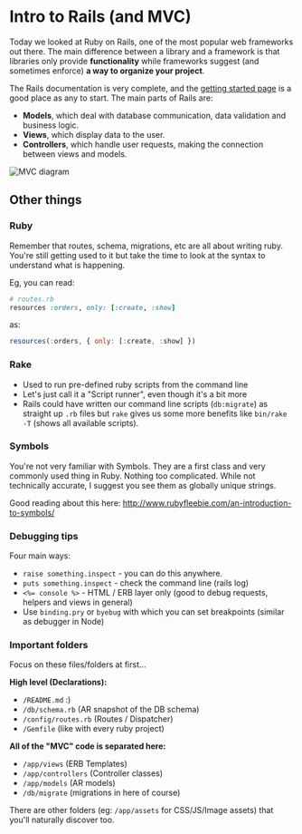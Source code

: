 # Intro to Rails (and MVC)

Today we looked at Ruby on Rails, one of the most popular web frameworks out there.
The main difference between a library and a framework is that libraries only provide **functionality** while frameworks suggest (and sometimes enforce) **a way to organize your project**.

The Rails documentation is very complete, and the [getting started page](http://guides.rubyonrails.org/getting_started.html) is a good place as any to start. The main parts of Rails are:

* **Models**, which deal with database communication, data validation and business logic.
* **Views**, which display data to the user.
* **Controllers**, which handle user requests, making the connection between views and models.

![MVC diagram](https://fzero.github.io/lhl-lectures/assets/mvc_diagram.svg)

## Other things

### Ruby

Remember that routes, schema, migrations, etc are all about writing ruby. You're still getting used to it but take the time to look at the syntax to understand what is happening.

Eg, you can read:
```ruby
# routes.rb
resources :orders, only: [:create, :show]
```
as:
```js
resources(:orders, { only: [:create, :show] })
```

### Rake

* Used to run pre-defined ruby scripts from the command line
* Let's just call it a "Script runner", even though it's a bit more
* Rails could have written our command line scripts (`db:migrate`) as straight up `.rb` files but `rake` gives us some more benefits like `bin/rake -T` (shows all available scripts).

### Symbols

You're not very familiar with Symbols. They are a first class and very commonly used thing in Ruby. Nothing too complicated. While not technically accurate, I suggest you see them as globally unique strings.

Good reading about this here: http://www.rubyfleebie.com/an-introduction-to-symbols/

### Debugging tips

Four main ways:

* `raise something.inspect` - you can do this anywhere.
* `puts something.inspect` - check the command line (rails log)
* `<%= console %>` - HTML / ERB layer only (good to debug requests, helpers and views in general)
* Use `binding.pry` or `byebug` with which you can set breakpoints (similar as debugger in Node)

### Important folders

Focus on these files/folders at first...

**High level (Declarations):**

* `/README.md` :)
* `/db/schema.rb` (AR snapshot of the DB schema)
* `/config/routes.rb` (Routes / Dispatcher)
* `/Gemfile` (like with every ruby project)

**All of the "MVC" code is separated here:**

* `/app/views` (ERB Templates)
* `/app/controllers` (Controller classes)
* `/app/models` (AR models)
* `/db/migrate` (migrations in here of course)

There are other folders (eg: `/app/assets` for CSS/JS/Image assets) that you'll naturally discover too.
